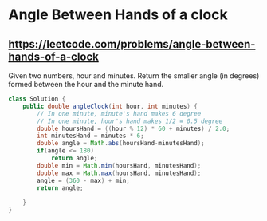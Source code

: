# Angle Between Hands of a clock
## https://leetcode.com/problems/angle-between-hands-of-a-clock

Given two numbers, hour and minutes. Return the smaller angle (in degrees) formed between the hour and the minute hand.

```java
class Solution {
    public double angleClock(int hour, int minutes) {
        // In one minute, minute's hand makes 6 degree
        // In one minute, hour's hand makes 1/2 = 0.5 degree
        double hoursHand = ((hour % 12) * 60 + minutes) / 2.0;
        int minutesHand = minutes * 6;
        double angle = Math.abs(hoursHand-minutesHand);
        if(angle <= 180)
            return angle;
        double min = Math.min(hoursHand, minutesHand);
        double max = Math.max(hoursHand, minutesHand);
        angle = (360 - max) + min;
        return angle;
            
    }
}
```
